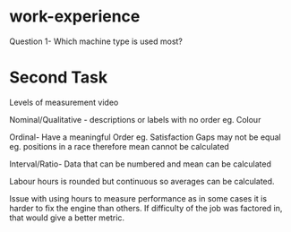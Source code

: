 # work-experience
Question 1- Which machine type is used most?







# Second Task
Levels of measurement video

  Nominal/Qualitative - descriptions or labels with no order eg. Colour

  Ordinal- Have a meaningful Order
  eg. Satisfaction
  Gaps may not be equal eg. positions in a race therefore mean cannot be calculated

  Interval/Ratio- Data that can be numbered and mean can be calculated

  Labour hours is rounded but continuous so averages can be calculated.

  Issue with using hours to measure performance as in some cases it is harder to fix the engine than others. If difficulty of the job was factored in, that would give a better metric.
